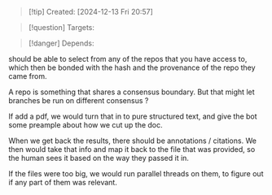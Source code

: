 
>[!tip] Created: [2024-12-13 Fri 20:57]

>[!question] Targets: 

>[!danger] Depends: 

should be able to select from any of the repos that you have access to, which then be bonded with the hash and the provenance of the repo they came from.

A repo is something that shares a consensus boundary.  But that might let branches be run on different consensus ?

If add a pdf, we would turn that in to pure structured text, and give the bot some preample about how we cut up the doc.

When we get back the results, there should be annotations / citations.  We then would take that info and map it back to the file that was provided, so the human sees it based on the way they passed it in.

If the files were too big, we would run parallel threads on them, to figure out if any part of them was relevant.